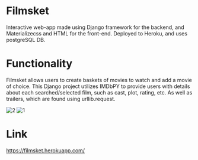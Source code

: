 # Filmsket
Interactive web-app made using Django framework for the backend, and Materializecss and HTML for the front-end. Deployed to Heroku, and uses postgreSQL DB.
# Functionality
Filmsket allows users to create baskets of movies to watch and add a movie of choice. This Django project utilizes IMDbPY to provide users with details about each searched/selected film, such as cast, plot, rating, etc. As well as trailers, which are found using urllib.request.

![2](https://user-images.githubusercontent.com/79432932/128359841-0751e24d-b6ae-4db3-8045-9f9fee926f32.PNG)
![1](https://user-images.githubusercontent.com/79432932/128359873-d09ec525-f19f-46b1-adc6-951e9e92f473.PNG)

# Link
https://filmsket.herokuapp.com/
